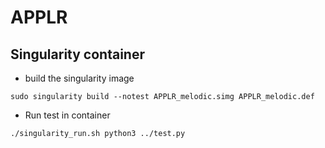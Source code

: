 # APPLR

## Singularity container
* build the singularity image

`sudo singularity build --notest APPLR_melodic.simg APPLR_melodic.def`

* Run test in container

`./singularity_run.sh python3 ../test.py`
